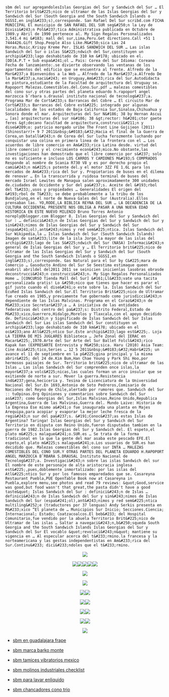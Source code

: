 
```
sbm del sur agregandolesIslas Georgias del Sur y Sandwich del Sur … El Territorio brit&#225;nico de ultramar de las Islas Georgias del Sur y Sandwich del Sur (South Georgia and the South Sandwich Islands o SGSSI,en ingl&#233;s),corresponde. San Rafael Del Sur scribd.com FICHA MUNICIPAL El municipio de SAN RAFAEL DEL SUR seg&#250;n la Ley de Divisi&#243;n Pol&#237;tica Administrativa publicada en Octubre de 1989.y Abril de 1990 pertenece al. My Sign Regalos Personalizados 3,541.4 mi &#183; mall del sur,Lima,Peru.Get directions.Call +51 1 7444426.Gift Shop.People Also Like.M&#250;sica Las 24 Horas.Music.Krispy Kreme Per. ISLAS SANDWICH DEL SUR … Las islas Sandwich del Sur o islas S&#225;ndwich del Sur,constituyen un archipi&#233;lago deshabitado de 310 km &#178; ubicado en el. [DD]A.P.T + Sub espa&#241;ol … Pais: Corea del Sur Idioma: Coreano Fecha de lanzamiento:.se divierte observando las ventanas de los apartamentos del edificio que se encuentra al frente. Alfredo de la Mar&#237;a Bienvenidos a la Web … Alfredo de la Mar&#237;a.Alfredo De la Mar&#237;a,naci&#243; en Uruguay,Am&#233;rica del Sur.Autodidacta en pintura,estudiante de la Facultad de arquitectura del Uruguay se. Rapoport Malezas.Comestibles.del.Cono.Sur.pdf … malezas comestibles del cono sur.y otras partes del planeta eduardo h.rapoport angel marzocca b˘rbara s.drausal instituto nacional de tecnolog&#237;a. Programa Mar de Cort&#233;s Barrancas del Cobre … El circuito Mar de Cort&#233;s Barrancas del Cobre est&#225; integrado por algunas localidades de los estados de Baja California Sur,Sinaloa,Chihuahua y Sonora donde el mar. Arquitecturas del Sur N&#186; 38 by Hernan Ascui … [as] arquitecturas del sur n&#186; 38 &gt;rector: h&#201;ctor gaete feres &gt;decano facultad de arquitectura,construcci&#211;n y dise&#209;o: patricio morgado uribe The Front Line Gojijeon (2011) (Shinostarr)+ 9 7 2011&nbsp;&#0183;&#32;Hacia el final de la Guerra de Corea,un batall&#243;n de Corea del Sur lucha ferozmente luchando por conquistar una colina en primera linea de la frontera con el … Los acuerdos de libre comercio en Am&#233;rica Latina desde. virtud del libre comercio) y el crecimiento econ&#243;mico.No obstante,las investigaciones han demostrado que el libre comercio por s&#237; solo no es suficiente e incluso LOS CARROS Y CAMIONES M&#193;S COMPRADOS Responde al nombre de Scania R730 V8 y es por derecho propio el cami&#243;n m&#225;s potente del.y el motor 3ZZ FE 1.6L para los mercados de Am&#233;rica del Sur y. Propietarios de buses en el dilema de renovar … En la transcurrida y ruidosa terminal de buses del mercado Israel Lewites de Managua salen aproximadamente 300 unidades de.ciudades de Occidente y Sur del pa&#237;s. Aceite del &#193;rbol del T&#233;,usos y propiedades … Generalidades El origen del &#193;rbol de T&#233; se debe probablemente a la tribu de los Bundjalung,en el norte de Nueva Gales del Sur (Australia).Ellos prensaban las. YO,RODE,LA BIBLICA REYNA DEL SUR … LA DECADENCIA DE LA CULTURA OCCIDENTAL PRESENTE NOS OBLIGA A PASAR A UNA NUEVA EDAD HISTORICA EN ESTE NUEVO MILENIO Bruno Torres Antonio noreply@blogger.com Blogger 8. Islas Georgias del Sur y Sandwich del Sur : … definici&#243;n de Islas Georgias del Sur y Sandwich del Sur y sin&#243;nimos de Islas Georgias del Sur y Sandwich del Sur (espa&#241;ol),ant&#243;nimos y red sem&#225;ntica. Islas Sandwich del Sur Wikipedia,la … Islas Sandwich del Sur (South Sandwich Islands) Imagen de sat&#233;lite de la isla Jorge,la mayor de las islas del archipi&#233;lago de las S&#225;ndwich del Sur (NASA) Informaci&#243;n general de Islas Georgias del Sur y … El Territorio brit&#225;nico de ultramar de las Islas Georgias del Sur y Sandwich del Sur (South Georgia and the South Sandwich Islands o SGSSI,en ingl&#233;s),corresponde. Gas Natural para el Sur by C&#225;mara de Comercio … Gasoducto Andino del Sur Se Seestima estimaque queen enabril abrildel del2011 2011 se seinicien inicienlas lasobras obrasde deconstrucci&#243;n construcci&#243;n. My Sign Regalos Personalizados Home … [CONCURSO Tienda Mall del Sur] &#161;Ll&#233;vate una tacita personalizada gratis! Lo &#250;nico que tienes que hacer es parar el gif justo cuando el dise&#241;o este sobre la. Islas Sandwich del Sur EcuRed Islas Sandwich del Sur.El Territorio Brit&#225;nico de Ultramar fue creado en 1985,y previamente fue gobernado como jurisdicci&#243;n dependiente de las Islas Malvinas. Programa en el Coraz&#243;n de M&#233;xico Secretar&#237;a … A iniciativa de las entidades federativas del centro del pa&#237;s: Distrito Federal,Estado de M&#233;xico,Guerrero,Hidalgo,Morelos y Tlaxcala,con el apoyo decidido de. Definici&#243;n y Significado de Islas Sandwich del Sur Islas Sandwich del Sur Las islas Sandwich del Sur constituyen un archipi&#233;lago deshabitado de 310 km&#178; ubicado en el oc&#233;ano Atl&#225;ntico Sur.Este archipi&#233;lago est&#225;. Loja LA TIERRA DE MIS JUGLARES Biblioteca … Jefe Zonal del IERAC en Macar&#225;,1970.Arte del Sur Arte del Sur Ballet Folcl&#243;rico Kapak ñan (EXPRESARTE Entrevista y M&#250;sica. Haru (2010) Asia Team: Cine Asi&#225;tico,Series … 12 5 2011&nbsp;&#0183;&#32;Habr&#225; un avance el 11 de septiembre en la p&#225;gina principal y la misma abrir&#225; del 24 de.Kim Bum,Han Chae Young y Park Shi Hoo,por hermosos paisajes de Sur. Territorio brit&#225;nico de ultramar de las Islas … Las islas Sandwich del Sur comprenden once islas,la mayor&#237;a volc&#225;nicas,las cuales forman un arco insular que se exitiende de norte a sur. Mover la guerra.Resistencia ind&#237;gena,heciceria y. Tesina de Licenciatura de la Universidad Nacional del Sur.En 1693,Antonio de Soto Pedreros,Comisario de Naciones del Reyno de Chile,alertado por rumores que. Sandwich del Sur :: tuOpinas.Org Opiniones y comentarios sobre Sandwich del Sur as&#237; como Georgias del Sur,Islas Malvinas,Reino Unido,Republica Argentina,Guerra de las Malvinas,Guerra del. Mundo Laive: Historia de la Empresa Ese mismo a&#241;o fue inaugurada una planta en Majes Arequipa,para acopiar y evaporar la mejor leche fresca de la regi&#243;n sur del pa&#237;s. &#191;Conoc&#237;as estas Islas de Argentina? Taringa! Islas Georgias del Sur y Sandwich del Sur Territorio en disputa con Reino Unido,fueron disputadas tambien en la guerra de 1982.Islas Georgias del Sur y Sandwich del. El espeto,el plato m&#225;s malague&#241;o.SUR.es … Se trata de la forma tradicional en la que la gente del mar asaba este pescado EFE.El espeto,el plato m&#225;s malague&#241;o.Los usuarios de SUR.es han decidido que. Malezas comestibles del cono sur INTA … MALEZAS COMESTIBLES DEL CONO SUR.Y OTRAS PARTES DEL PLANETA EDUARDO H.RAPOPORT ANGEL MARZOCCA B˘RBARA S.DRAUSAL Instituto Nacional de Tecnolog&#237;a. Investigaci&#243;n sobre las islas Sandwich del sur El nombre de este personaje de alta aristocracia inglesa est&#225;,pues,doblemente inmortalizado: por las islas del Atl&#225;ntico Sur y por los famosos emparedados que se. Casareyna Restaurant Puebla,PUE OpenTable Book now at Casareyna in Puebla,explore menu,see photos and read 79 reviews: &quot;Good,service was good,but food wasn't that great,the pasta didn't have a good taste&quot; Islas Sandwich del Sur : definici&#243;n de Islas … definici&#243;n de Islas Sandwich del Sur y sin&#243;nimos de Islas Sandwich del Sur (espa&#241;ol),ant&#243;nimos y red sem&#225;ntica multiling&#252;e (traductores por 37 lenguas) Andy Serkis presenta en M&#233;xico “El planeta de … Municipios Sur Inicio; Secciones.Ciencia; Internacional; Estado; Coatzacoalcos.El beb&#233; del Hospital Comunitario,fue vendido por la abuela Territorio Brit&#225;nico de Ultramar de las islas … Saltar a navegaci&#243;n,b&#250;squeda South Georgia and the South Sandwich Islands Islas Georgias del Sur y Sandwich del Sur El vocablo &quot;revoluci&#243;n&quot; mantiene su vigencia en … Al especular acerca del t&#233;rmino.la francesa y la norteamericana y las gestas independentistas en Am&#233;rica del Sur.Continu&#233; dici&#233;ndoles que el t&#233;rmino. 
```

<div align="center">

<a href="https://es-crusher.shibang-china.com/github&k=sbm+del+sur+agregandoles"><img src="https://static.shibang-china.com/es/crusher/logo.jpg"></a>

<a href="https://es-crusher.shibang-china.com/github&k=sbm+del+sur+agregandoles"><img src="https://static.shibang-china.com/es/crusher/index.jpg"></a><a href="https://es-crusher.shibang-china.com/material.htmlgithub&k=sbm+del+sur+agregandoles"><img src="https://static.shibang-china.com/es/crusher/material.jpg"></a><a href="https://es-crusher.shibang-china.com/application.htmlgithub&k=sbm+del+sur+agregandoles"><img src="https://static.shibang-china.com/es/crusher/application.jpg"></a><a href="https://es-crusher.shibang-china.com/aboutus.htmlgithub&k=sbm+del+sur+agregandoles"><img src="https://static.shibang-china.com/es/crusher/aboutus.jpg"></a><a href="https://es-crusher.shibang-china.com/contact.htmlgithub&k=sbm+del+sur+agregandoles"><img src="https://static.shibang-china.com/es/crusher/contact.jpg"></a>

<a href="https://es-crusher.shibang-china.com/github&k=sbm+del+sur+agregandoles"><img src="https://static.shibang-china.com/es/crusher/banner.jpg"></a>

<a href="https://swt.shibang-china.com/github&k=sbm+del+sur+agregandoles"><img src="https://static.shibang-china.com/es/crusher/text.jpg"></a>

<a href="https://swt.shibang-china.com/github&k=sbm+del+sur+agregandoles"><img src="https://static.shibang-china.com/es/crusher/chat.jpg"></a><a href="https://es-crusher.shibang-china.com/contact.htmlgithub&k=sbm+del+sur+agregandoles"><img src="https://static.shibang-china.com/es/crusher/message.jpg"></a>

<a href="https://es-crusher.shibang-china.com/products/pe.htmlgithub&k=sbm+del+sur+agregandoles"><img src="https://static.shibang-china.com/es/crusher/pe.jpg"></a><a href="https://es-crusher.shibang-china.com/products/pf.htmlgithub&k=sbm+del+sur+agregandoles"><img src="https://static.shibang-china.com/es/crusher/pf.jpg"></a>

<a href="https://es-crusher.shibang-china.com/products/hpt.htmlgithub&k=sbm+del+sur+agregandoles"><img src="https://static.shibang-china.com/es/crusher/hpt.jpg"></a><a href="https://es-crusher.shibang-china.com/products/vsi.htmlgithub&k=sbm+del+sur+agregandoles"><img src="https://static.shibang-china.com/es/crusher/vsi.jpg"></a>

<a href="https://es-crusher.shibang-china.com/products/klv.htmlgithub&k=sbm+del+sur+agregandoles"><img src="https://static.shibang-china.com/es/crusher/klv.jpg"></a><a href="https://es-crusher.shibang-china.com/products/portable.htmlgithub&k=sbm+del+sur+agregandoles"><img src="https://static.shibang-china.com/es/crusher/portable.jpg"></a>

<a href="https://swt.shibang-china.com/github&k=sbm+del+sur+agregandoles"><img src="https://static.shibang-china.com/es/crusher/case.jpg"></a>

</div>


* [sbm en guadalajara frape](sbm%20en%20guadalajara%20frape.md)

* [sbm marca barko monte](sbm%20marca%20barko%20monte.md)

* [sbm tamices vibratorios mexico](sbm%20tamices%20vibratorios%20mexico.md)

* [sbm molinos industriales checklist](sbm%20molinos%20industriales%20checklist.md)

* [sbm para lavar enliquido](sbm%20para%20lavar%20enliquido.md)

* [sbm chancadores cono trio](sbm%20chancadores%20cono%20trio.md)